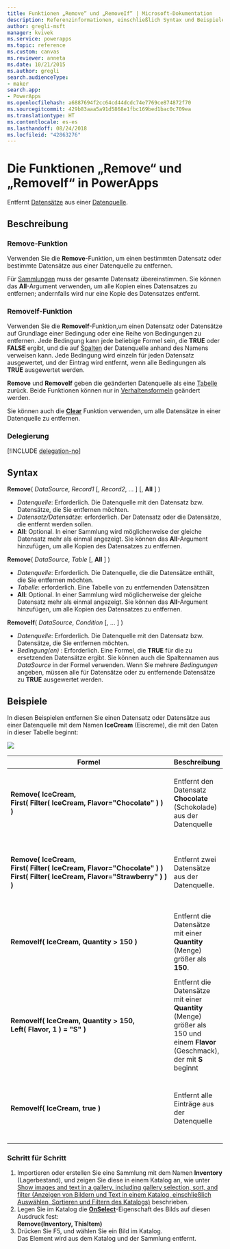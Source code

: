 ```yaml
---
title: Funktionen „Remove“ und „RemoveIf“ | Microsoft-Dokumentation
description: Referenzinformationen, einschließlich Syntax und Beispielen, für die Funktionen „Remove“ und „RemoveIf“ in PowerApps
author: gregli-msft
manager: kvivek
ms.service: powerapps
ms.topic: reference
ms.custom: canvas
ms.reviewer: anneta
ms.date: 10/21/2015
ms.author: gregli
search.audienceType:
- maker
search.app:
- PowerApps
ms.openlocfilehash: a6887694f2cc64cd44dcdc74e7769ce874872f70
ms.sourcegitcommit: 429b83aaa5a91d5868e1fbc169bed1bac0c709ea
ms.translationtype: HT
ms.contentlocale: es-es
ms.lasthandoff: 08/24/2018
ms.locfileid: "42863276"
---
```

# <a name="remove-and-removeif-functions-in-powerapps"></a>Die Funktionen „Remove“ und „RemoveIf“ in PowerApps
Entfernt [Datensätze](../working-with-tables.md#records) aus einer [Datenquelle](../working-with-data-sources.md).

## <a name="description"></a>Beschreibung
### <a name="remove-function"></a>Remove-Funktion
Verwenden Sie die **Remove**-Funktion, um einen bestimmten Datensatz oder bestimmte Datensätze aus einer Datenquelle zu entfernen.  

Für [Sammlungen](../working-with-data-sources.md#collections) muss der gesamte Datensatz übereinstimmen. Sie können das **All**-Argument verwenden, um alle Kopien eines Datensatzes zu entfernen; andernfalls wird nur eine Kopie des Datensatzes entfernt.

### <a name="removeif-function"></a>RemoveIf-Funktion
Verwenden Sie die **RemoveIf**-Funktion,um einen Datensatz oder Datensätze auf Grundlage einer Bedingung oder eine Reihe von Bedingungen zu entfernen. Jede Bedingung kann jede beliebige Formel sein, die **TRUE** oder **FALSE** ergibt, und die auf [Spalten](../working-with-tables.md#columns) der Datenquelle anhand des Namens verweisen kann. Jede Bedingung wird einzeln für jeden Datensatz ausgewertet, und der Eintrag wird entfernt, wenn alle Bedingungen als **TRUE** ausgewertet werden.

**Remove** und **RemoveIf** geben die geänderten Datenquelle als eine [Tabelle](../working-with-tables.md) zurück. Beide Funktionen können nur in [Verhaltensformeln](../working-with-formulas-in-depth.md) geändert werden.

Sie können auch die **[Clear](function-clear-collect-clearcollect.md)**  Funktion verwenden, um alle Datensätze in einer Datenquelle zu entfernen.

### <a name="delegation"></a>Delegierung
[!INCLUDE [delegation-no](../../../includes/delegation-no.md)]

## <a name="syntax"></a>Syntax
**Remove**( *DataSource*, *Record1* [, *Record2*, ... ] [, **All** ] )

* *Datenquelle*: Erforderlich. Die Datenquelle mit den Datensatz bzw. Datensätze, die Sie entfernen möchten.
* *Datensatz/Datensätze*: erforderlich. Der Datensatz oder die Datensätze, die entfernt werden sollen.
* **All**: Optional. In einer Sammlung wird möglicherweise der gleiche Datensatz mehr als einmal angezeigt.  Sie können das **All**-Argument hinzufügen, um alle Kopien des Datensatzes zu entfernen.

**Remove**( *DataSource*, *Table* [, **All** ] )

* *Datenquelle*: Erforderlich. Die Datenquelle, die die Datensätze enthält, die Sie entfernen möchten.
* *Tabelle*: erforderlich. Eine Tabelle von zu entfernenden Datensätzen
* **All**: Optional. In einer Sammlung wird möglicherweise der gleiche Datensatz mehr als einmal angezeigt.  Sie können das **All**-Argument hinzufügen, um alle Kopien des Datensatzes zu entfernen.

**RemoveIf**( *DataSource*, *Condition* [, ... ] )

* *Datenquelle*: Erforderlich. Die Datenquelle mit den Datensatz bzw. Datensätze, die Sie entfernen möchten.
* *Bedingung(en)* : Erforderlich. Eine Formel, die **TRUE** für die zu ersetzenden Datensätze ergibt.  Sie können auch die Spaltennamen aus *DataSource* in der Formel verwenden.  Wenn Sie mehrere *Bedingungen* angeben, müssen alle für Datensätze oder zu entfernende Datensätze zu **TRUE** ausgewertet werden.

## <a name="examples"></a>Beispiele
In diesen Beispielen entfernen Sie einen Datensatz oder Datensätze aus einer Datenquelle mit dem Namen **IceCream** (Eiscreme), die mit den Daten in dieser Tabelle beginnt:

![](media/function-remove-removeif/icecream.png)

| Formel | Beschreibung | Ergebnis |
| --- | --- | --- |
| **Remove(&nbsp;IceCream,<br>First(&nbsp;Filter(&nbsp;IceCream,&nbsp;Flavor="Chocolate"&nbsp;)&nbsp;) )** |Entfernt den Datensatz **Chocolate** (Schokolade) aus der Datenquelle |<style> img { max-width: none } </style> ![](media/function-remove-removeif/icecream-no-chocolate.png)<br><br>Die Datenquelle **IceCream** (Eiscreme) wurde geändert. |
| **Remove(&nbsp;IceCream,<br>First(&nbsp;Filter(&nbsp;IceCream,&nbsp;Flavor="Chocolate"&nbsp;)&nbsp;) First(&nbsp;Filter(&nbsp;IceCream,&nbsp;Flavor="Strawberry"&nbsp;)&nbsp;) )** |Entfernt zwei Datensätze aus der Datenquelle. |![](media/function-remove-removeif/icecream-only-vanilla.png)<br><br>Die Datenquelle **IceCream** (Eiscreme) wurde geändert. |
| **RemoveIf(&nbsp;IceCream, Quantity&nbsp;>&nbsp;150 )** |Entfernt die Datensätze mit einer **Quantity** (Menge) größer als **150**. |![](media/function-remove-removeif/icecream-only-chocolate.png)<br><br>Die Datenquelle **IceCream** (Eiscreme) wurde geändert. |
| **RemoveIf(&nbsp;IceCream, Quantity&nbsp;>&nbsp;150, Left(&nbsp;Flavor,&nbsp;1&nbsp;) = "S" )** |Entfernt die Datensätze mit einer **Quantity** (Menge) größer als 150 und einem **Flavor** (Geschmack), der mit **S** beginnt |![](media/function-remove-removeif/icecream-no-strawberry.png)<br><br><br>Die Datenquelle **IceCream** (Eiscreme) wurde geändert. |
| **RemoveIf(&nbsp;IceCream, true )** |Entfernt alle Einträge aus der Datenquelle |![](media/function-remove-removeif/icecream-empty.png)<br><br>Die Datenquelle **IceCream** (Eiscreme) wurde geändert. |

### <a name="step-by-step"></a>Schritt für Schritt
1. Importieren oder erstellen Sie eine Sammlung mit dem Namen **Inventory** (Lagerbestand), und zeigen Sie diese in einem Katalog an, wie unter [Show images and text in a gallery, including gallery selection, sort, and filter (Anzeigen von Bildern und Text in einem Katalog, einschließlich Auswählen, Sortieren und Filtern des Katalogs)](../show-images-text-gallery-sort-filter.md) beschrieben.
2. Legen Sie im Katalog die **[OnSelect](../controls/properties-core.md)**-Eigenschaft des Bilds auf diesen Ausdruck fest:<br>**Remove(Inventory, ThisItem)**
3. Drücken Sie F5, und wählen Sie ein Bild im Katalog.<br>Das Element wird aus dem Katalog und der Sammlung entfernt.

